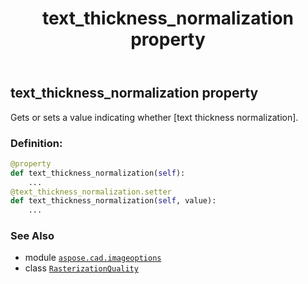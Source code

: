 ﻿---
title: text_thickness_normalization property
second_title: Aspose.CAD for Python via .NET API References
description: 
type: docs
weight: 80
url: /python-net/aspose.cad.imageoptions/rasterizationquality/text_thickness_normalization/
is_root: false
---

## text_thickness_normalization property


Gets or sets a value indicating whether [text thickness normalization].
### Definition:
```python
@property
def text_thickness_normalization(self):
    ...
@text_thickness_normalization.setter
def text_thickness_normalization(self, value):
    ...
```

### See Also
* module [`aspose.cad.imageoptions`](../../)
* class [`RasterizationQuality`](/cad/python-net/aspose.cad.imageoptions/rasterizationquality)
